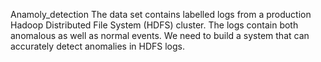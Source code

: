 Anamoly_detection
The data set contains labelled logs from a production Hadoop Distributed File System (HDFS) cluster. The logs contain both anomalous as well as normal events. We need to build a system that can accurately detect anomalies in HDFS logs.
